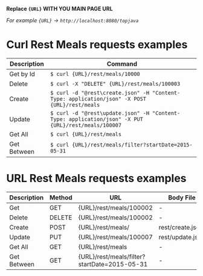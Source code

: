 **Replace `{URL}` WITH YOU MAIN PAGE URL**

*For example `{URL}` -> `http://localhost:8080/topjava`*

# Curl Rest Meals requests examples
Description | Command
----------- | -------
Get by Id | `$ curl {URL}/rest/meals/10000`
Delete | `$ curl -X "DELETE" {URL}/rest/meals/100003`
Create | `$ curl -d "@rest\create.json" -H "Content-Type: application/json" -X POST {URL}/rest/meals`
Update | `$ curl -d "@rest\update.json" -H "Content-Type: application/json" -X PUT {URL}/rest/meals/100007`
Get All | `$ curl {URL}/rest/meals`
Get Between | `$ curl {URL}/rest/meals/filter?startDate=2015-05-31`

# URL Rest Meals requests examples
Description | Method | URL | Body File
----------- | ------ | --- | ---------
Get | GET | {URL}/rest/meals/100002 | -
Delete | DELETE | {URL}/rest/meals/100002 | -
Create | POST | {URL}/rest/meals/ | rest/create.json
Update | PUT | {URL}/rest/meals/100007 | rest/update.json
Get All | GET | {URL}/rest/meals | -
Get Between | GET | {URL}/rest/meals/filter?startDate=2015-05-31 | -